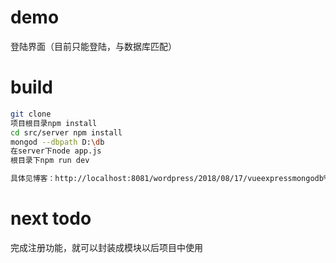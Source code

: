 # demo

登陆界面（目前只能登陆，与数据库匹配）

# build

``` bash
git clone 
项目根目录npm install 
cd src/server npm install 
mongod --dbpath D:\db
在server下node app.js
根目录下npm run dev

具体见博客：http://localhost:8081/wordpress/2018/08/17/vueexpressmongodb%E7%99%BB%E9%99%86%E7%95%8C%E9%9D%A2/
```
# next todo
完成注册功能，就可以封装成模块以后项目中使用


